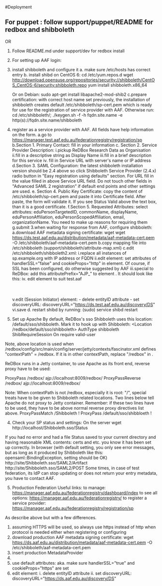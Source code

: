 #Deployment

## For puppet : follow support/puppet/README for redbox and shibboleth
 
 OR 

1. Follow README.md under support/dev for redbox install

2. For setting up AAF login:

1. install shibboleth and configure it
a. make sure /etc/hosts has correct entry
b. install shibd on CentOS 6:
	cd /etc/yum.repos.d
	wget http://download.opensuse.org/repositories/security://shibboleth/CentOS_CentOS-6/security:shibboleth.repo
	yum install shibboleth.x86_64

	Or on Debian:
	sudo apt-get install libapache2-mod-shib2
c.prepare certification:
   with correct host name set previously, the installation of shibboleth creates default /etc/shibboleth/sp-cert.pem which is ready for use for the registration of service provider with AAF. Otherwise run:  cd /etc/shibboleth/; ./keygen.sh -f -h fqdn.site.name -e http(s)://fqdn.site.name/shibboleth

2. register as a service provider with AAF. All fields have help information on the form.
	a.go to https://manager.test.aaf.edu.au/federationregistry/registration/sp
	b.Section 1. Primary Contact: fill in your information
	c. Section 2. Service Provider Description:
		i.pickup ReDBox Research Data as Organisation
		ii.fill in a descriptive string as Display Name
		iii.fill in a brief description for this service
		iv. fill in Service URL with server's name or IP address
	d.Section 3. SAML Configuration:
	 the latest shibboleth installation version should be 2.4 above so click Shibboleth Service Provider (2.4.x) radio button in "Easy registration using defaults" section.  For URL fill in the value filled in above Service URL field. Do not touch other fields in "Advanced SAML 2 registration" if default end points and other settings are used.
	e. Section 4. Public Key Certificate:
		copy the content of /etc/shibboleth/sp-cert.pem and paste it into Certificate field. After paste, the form will validate it. If you see Status Valid above the text box, than it is a good certificate.
	f.Section 5. Requested Attributes:
	select attributes: eduPersonTargetedID, commonName, displayName, eduPersonAffiliation, eduPersonScopedAffiliation, email, organizationName. You need to make up reasons for requiring them
	g.submit
3.when waiting for response from AAF, configure shibboleth:
	a.download AAF metadata signing certificate: wget wget https://ds.test.aaf.edu.au/distribution/metadata/aaf-metadata-cert.pem -O /etc/shibboleth/aaf-metadata-cert.pem
	b.copy mapping file into /etc/shibboleth (support/shibboleth/attribute-map.xml)
	c.edit /etc/shibboleth/shibboleth2.xml: 
		i.replace all instances of sp.example.org with IP address or FQDN
		ii.edit <Sessions> element: set attributes of handlerSSL="false" and cookieProps="http" in <Sessions> element. Of course, if SSL has been configured, do otherwise suggested by AAF
		iii.special to ReDBox: add this attributePrefix="AJP_" to  element <ApplicationDefaults>. It should look like this: <ApplicationDefaults entityID="your_entityID" REMOTE_USER="eppn persistent-id targeted-id" attributePrefix="AJP_">
		iv. edit <MetadataProvider> element to suit test.aaf  
		<MetadataProvider type="XML" uri="https://ds.test.aaf.edu.au/distribution/metadata/metadata.aaf.signed.complete.xml" backingFilePath="metadata.aaf.xml" reloadInterval="7200">    
			<MetadataFilter type="RequireValidUntil" maxValidityInterval="2419200"/>    
			<MetadataFilter type="Signature" certificate="aaf-metadata-cert.pem"/>                             
		</MetadataProvider>
		v.edit <SSO> (Session Initiator) element:
		  - delete entityID attribute
		  - set discoveryURL: discoveryURL="https://ds.test.aaf.edu.au/discovery/DS"
		vi.save
	d. restart shibd by running: (sudo) service shibd restart
		
3. Set up Apache
By default, ReDBox's sso Shibboleth uses this location: /default/sso/shibboleth. Mark it to hook up with Shibboleth: 
<Location /redbox/default/sso/shibboleth>
    AuthType shibboleth
    ShibRequireSession On
    require valid-user
</Location>

Note, above location is used when /redbox/config/src/main/config/server/jetty/contexts/fascinator.xml defines "contextPath" = /redbox. If it is in other contextPath, replace "/redbox" in <Location>. 

ReDBox runs in a Jetty container, to use Apache as its front end, reverse proxy have to be used:

ProxyPass /redbox/ ajp://localhost:8009/redbox/
ProxyPassReverse /redbox/ ajp://localhost:8009/redbox/

Note: When contextPath is not /redbox, especially it is root: "/", special treats have to be given to Shibboleth related locations. Two lines below tell Apache do not proxy to Jetty container.
Remember: if these two lines have to be used, they have to be above normal reverse proxy directives list above.
ProxyPassMatch /Shibboleth !
ProxyPass /default/sso/shibbloeth !

4. Check your SP status and settings:
On the server
wget http://localhost/Shibboleth.sso/Status

If you had no error and had a file Status saved to your current directory and having reasonable XML contents: certs and etc. you know it has been set up correctly.
In browser (with default setting, you only see error messages, but as long as it produced by Shibboleth like this: opensaml::BindingException, setting should be OK)
	http://site/Shibboleth.sso/SAML2/Artifact
	http://site/Shibboleth.sso/SAML2/POST
Some times, in case of test federation, its IdP can stop updating or does not return your entry metadata, you have to contact AAF.

5. Production Federation
Useful links:
	to manage: https://manager.aaf.edu.au/federationregistry/dashboard/index
	to see all options: https://manager.aaf.edu.au/federationregistry/
	to register a service provider: https://manager.aaf.edu.au/federationregistry/registration/sp

As describe above but with a few differences.
1. assuming HTTPS will be used, so always use https instead of http when protocol is needed either when registering or configuring
2. download production AAF metadata signing certificate: wget https://ds.aaf.edu.au/distribution/metadata/aaf-metadata-cert.pem -O /etc/shibboleth/aaf-metadata-cert.pem
3. insert production MetadataProvider
4. <MetadataProvider type="XML" uri="https://ds.aaf.edu.au/distribution/metadata/metadata.aaf.signed.complete.xml"
     backingFilePath="metadata.aaf.xml" reloadInterval="7200">
     <MetadataFilter type="RequireValidUntil" maxValidityInterval="2419200"/>
     <MetadataFilter type="Signature" certificate="aaf-metadata-cert.pem"/>
	</MetadataProvider>
5. use default <Session> attributes: aka. make sure handlerSSL="true" and cookieProps="https" are set
6. edit <SSO> element:
	i. delete entityID attribute
	ii. set discoveryURL: discoveryURL="https://ds.aaf.edu.au/discovery/DS"